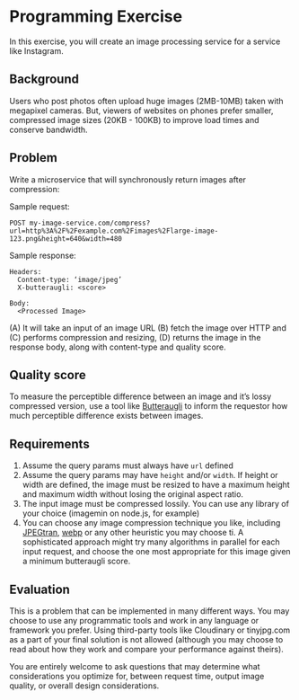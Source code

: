 # Programming Exercise

In this exercise, you will create an image processing service for a service like Instagram.


## Background

Users who post photos often upload huge images (2MB-10MB) taken with megapixel cameras. But, viewers of websites on phones prefer smaller, compressed image sizes (20KB - 100KB) to improve load times and conserve bandwidth.


## Problem

Write a microservice that will synchronously return images after compression:


Sample request:
```
POST my-image-service.com/compress?url=http%3A%2F%2Fexample.com%2Fimages%2Flarge-image-123.png&height=640&width=480
```
Sample response:
```
Headers:
  Content-type: ‘image/jpeg’
  X-butteraugli: <score>

Body:
  <Processed Image>
```

(A) It will take an input of an image URL (B) fetch the image over HTTP and (C) performs compression and resizing, (D) returns the image in the response body, along with content-type and quality score.


## Quality score

To measure the perceptible difference between an image and it’s lossy compressed version, use a tool like [Butteraugli](https://github.com/google/butteraugli) to inform the requestor how much perceptible difference exists between images.


## Requirements


1.  Assume the query params must always have `url` defined
2.  Assume the query params may have `height` and/or `width`. If height or width are defined, the image must be resized to have a maximum height and maximum width without losing the original aspect ratio.
3.  The input image must be compressed lossily. You can use any library of your choice (imagemin on node.js, for example)
4.  You can choose any image compression technique you like, including [JPEGtran](https://github.com/imagemin/imagemin-jpegtran), [webp](https://github.com/imagemin/imagemin-webp) or any other heuristic you may choose ti. A sophisticated approach might try many algorithms in parallel for each input request, and choose the one most appropriate for this image given a minimum butteraugli score.

## Evaluation

This is a problem that can be implemented in many different ways. You may choose to use any programmatic tools and work in any language or framework you prefer. Using third-party tools like Cloudinary or tinyjpg.com as a part of your final solution is not allowed (although you may choose to read about how they work and compare your performance against theirs).


You are entirely welcome to ask questions that may determine what considerations you optimize for, between request time, output image quality, or overall design considerations.
